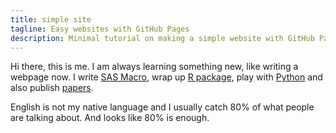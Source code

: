 ```yaml
---
title: simple site
tagline: Easy websites with GitHub Pages
description: Minimal tutorial on making a simple website with GitHub Pages
---
```

Hi there, this is me. I am always learning something new, like writing a webpage now. I write [SAS Macro](https://github.com/dajuntian/SAS-Snippet), wrap up [R package](https://github.com/dajuntian/emr4washu), play with [Python](https://github.com/dajuntian/twitter-mining-workshop) and also publish [papers](https://scholar.google.com/citations?user=Z-fcZOwAAAAJ&hl=en).

English is not my native language and I usually catch 80% of what people are talking about. And looks like 80% is enough. 
